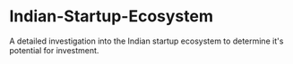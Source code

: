 # Indian-Startup-Ecosystem
A detailed investigation  into the Indian startup ecosystem to determine it's potential for investment.
